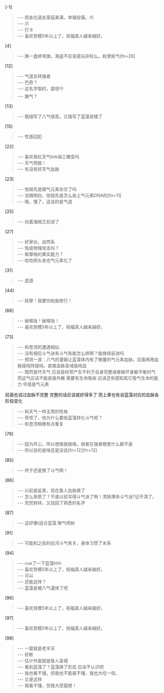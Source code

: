 
[-1] 
>--- 祝各位道友家庭美满，幸福安康。爪<br>
>--- 爪<br>
>--- 打卡<br>
>--- 喜欢劳模5年以上了，祝福真人越来越好。<br>

[4] 
>--- 换一盏蚌埠旗。海盗不应该是玩非标么。蚝里蚝气[fn=26]<br>

[12] 
>--- 气道五转强者<br>
>--- 巴奇？<br>
>--- 这名字取的，鄙视👎<br>
>--- 霸气？<br>

[13] 
>--- 既描写了八气很高，又描写了蓝藻变矮了<br>

[15] 
>--- 性感囚犯<br>

[22] 
>--- 喜欢我虹天气link端三曜变吗<br>
>--- 天气预报！<br>
>--- 有没有好天气血脉<br>

[23] 
>--- 他祖先是跟气元素杂交了吗<br>
>--- 没搞明白，他祖先是怎么染上气元素DNA的[fn=11]<br>
>--- 哦，懂了，这说的是气道<br>

[25] 
>--- 向着海贼王前进了<br>

[27] 
>--- 好家伙，自然系<br>
>--- 免疫物理攻击吗？<br>
>--- 斯摩格的果实能力？<br>
>--- 哈哈把头发也气元素化了<br>

[31] 
>--- 虚道<br>

[44] 
>--- 妖孽！我要你助我修行！<br>

[66] 
>--- 破喉咙！破喉咙！<br>
>--- 喜欢劳模5年以上了，祝福真人越来越好。<br>

[73] 
>--- 和苍须的遭遇相似<br>
>--- 没有相应斗气诀有斗气有能怎么样啊？能继续前进吗<br>
>--- 预测一波：八气的灌输让蓝藻体内有了微量的气元素血脉，后面再用血脉提纯阵提纯，直接血脉圣域级纯血<br>
>--- 既然是坏天气
应该是经常产生不利于自身完整或者破坏身躯平衡的气
而这气应该不能直接外散
需要有生命吸收
应该还有感知其它吸气生命的能力
毕竟是气元素

前面也说过血脉不完整
完整的话应该就好得多了
而上章也有说蓝藻对应的血脉各阶段变化<br>
>--- 和天气一样无常的性格<br>
>--- 奇怪了，他为什么要给蓝藻转化斗气呢？<br>
>--- 和苍须稍微有点重复<br>

[78] 
>--- 因为开心，所以想做就做咯，弱者在强者眼里什么都不是<br>
>--- 所以目的是啥还是没说[fn=12][fn=12]<br>

[85] 
>--- 终于还是换了斗气啊！<br>

[86] 
>--- 以前是鲨青，现在鱼人血脉换了<br>
>--- 怎么熟悉了？不是以前写得斗气诀了啊！清扬薄命斗气诀?记不清了。<br>
>--- 兜兜转转，又找回了熟悉的名字<br>

[87] 
>--- 这好像t适合蓝藻
聚气喷射<br>

[91] 
>--- 可能和之前的白河斗气有关，身体习惯了水系<br>

[94] 
>--- cue了一下蓝藻hhh<br>
>--- 喜欢劳模5年以上了，祝福真人越来越好。<br>
>--- 可以<br>
>--- 还能这样？<br>
>--- 蓝藻是被八气灌体了吧<br>

[96] 
>--- 喜欢劳模5年以上了，祝福真人越来越好。<br>

[97] 
>--- 喜欢劳模5年以上了，祝福真人越来越好。<br>

[98] 
>--- 一震就是老半天<br>
>--- 好断<br>
>--- 估计外面就是鱼人圣城<br>
>--- 看到蓝藻了？蓝藻换了形态 应该不认识吧<br>
>--- 我也看不懂，但我也不能装不懂，我也大吃一惊。<br>
>--- 又是这样<br>
>--- 我看不懂，但我大受震撼！<br>
